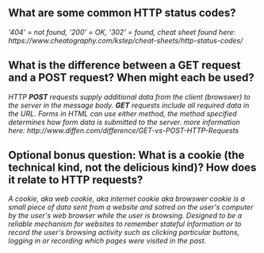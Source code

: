 <h2> What are some common HTTP status codes?</h2>
<i> '404' = not found, '200' = OK, '302' = found, cheat sheet found here: https://www.cheatography.com/kstep/cheat-sheets/http-status-codes/ </i>
<br>
<h2>What is the difference between a GET request and a POST request? When might each be used?</h2>
<i>HTTP <b> POST</b> requests supply additional data from the client (browswer) to the server in the message body. <b>GET</b> requests include all required data in the URL. Forms in HTML can use either method, the method specified determines how form data is submitted to the server. more information here: http://www.diffen.com/difference/GET-vs-POST-HTTP-Requests</i>
<br>
<h2> Optional bonus question: What is a cookie (the technical kind, not the delicious kind)? How does it relate to HTTP requests? </h2>
<i>A cookie, aka web cookie, aka internet cookie aka browswer cookie is a small piece of data sent from a website and sotred on the user's computer by the user's web browser while the user is browsing. Designed to be a reliable mechanism for websites to remember stateful information or to record the user's browsing activity such as clicking particular buttons, logging in or recording which pages were visited in the past.</i>

